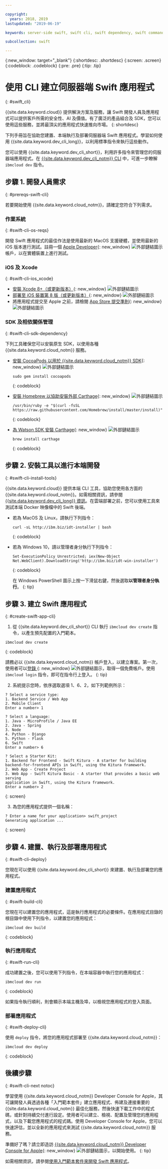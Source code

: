 ```yaml
---

copyright:
  years: 2018, 2019
lastupdated: "2019-06-19"

keywords: server-side swift, swift cli, swift dependency, swift commands app, create app swift

subcollection: swift

---
```


{:new_window: target="_blank"}
{:shortdesc: .shortdesc}
{:screen: .screen}
{:codeblock: .codeblock}
{:pre: .pre}
{:tip: .tip}

# 使用 CLI 建立伺服器端 Swift 應用程式
{: #swift_cli}

{{site.data.keyword.cloud}} 提供解決方案及服務，讓 Swift 開發人員及應用程式可以提供客戶所需的安全性、AI 及價值。有了廣泛的產品組合及 SDK，您可以使用這些服務，並將最頂尖的應用程式快速推向市場。
{: shortdesc}

下列手冊旨在協助您建置、本端執行及部署伺服器端 Swift 應用程式。學習如何使用 {{site.data.keyword.dev_cli_long}}，以利用標準指令來執行這些動作。

您可以使用 {{site.data.keyword.dev_cli_short}}，利用許多指令來管理您的伺服器端應用程式。在 [{{site.data.keyword.dev_cli_notm}} CLI](/docs/cli/idt?topic=cloud-cli-idt-cli) 中，可進一步瞭解 `ibmcloud dev` 指令。

## 步驟 1. 開發人員需求
{: #prereqs-swift-cli}

若要開始使用 {{site.data.keyword.cloud_notm}}，請確定您符合下列需求。

### 作業系統
{: #swift-cli-os-reqs}

開發 Swift 應用程式的最佳作法是使用最新的 MacOS 支援硬體，並使用最新的 iOS 版本進行測試。註冊一個 [Apple Developer](https://developer.apple.com/){: new_window} ![外部鏈結圖示](../icons/launch-glyph.svg "外部鏈結圖示") 帳戶，以在實體裝置上進行測試。

### iOS 及 Xcode
{: #swift-cli-ios_xcode}

- [安裝 Xcode 8+（或更新版本）](https://developer.apple.com/xcode/){: new_window} ![外部鏈結圖示](../icons/launch-glyph.svg "外部鏈結圖示")
- [部署至 iOS 裝置第 8 版（或更新版本）](https://support.apple.com/downloads/ios){: new_window} ![外部鏈結圖示](../icons/launch-glyph.svg "外部鏈結圖示")
- 將應用程式提交至 Apple 之前，請檢閱 [App Store 提交準則](https://developer.apple.com/app-store/resources/){: new_window} ![外部鏈結圖示](../icons/launch-glyph.svg "外部鏈結圖示")

### SDK 及相依關係管理
{: #swift-cli-sdk-dependency}

下列工具確保您可以安裝原生 SDK，以使用各種 {{site.data.keyword.cloud_notm}} 服務。

- [安裝 CocoaPods 以用於 {{site.data.keyword.cloud_notm}} SDK](https://cocoapods.org/){: new_window} ![外部鏈結圖示](../icons/launch-glyph.svg "外部鏈結圖示")
  ```
  sudo gem install cocoapods
  ```
  {: codeblock}
  
- [安裝 Homebrew 以協助安裝外部 Carthage](https://brew.sh/){: new_window} ![外部鏈結圖示](../icons/launch-glyph.svg "外部鏈結圖示")
  ```
  /usr/bin/ruby -e "$(curl -fsSL https://raw.githubusercontent.com/Homebrew/install/master/install)"
  ```
  {: codeblock}

- [為 Watson SDK 安裝 Carthage](https://github.com/Carthage/Carthage){: new_window} ![外部鏈結圖示](../icons/launch-glyph.svg "外部鏈結圖示")
  ```
  brew install carthage
  ```
  {: codeblock}

## 步驟 2. 安裝工具以進行本端開發
{: #swift-cli-install-tools}

{{site.data.keyword.cloud}} 提供本端 CLI 工具，協助您使用各方面的 {{site.data.keyword.cloud_notm}}。如需相關資訊，請參閱 [{{site.data.keyword.dev_cli_long}} 資訊](/docs/cli?topic=cloud-cli-getting-started)。在雲端部署之前，您可以使用工具來測試本端 Docker 映像檔中的 Swift 後端。

* 若為 MacOS 及 Linux，請執行下列指令：
  ```
  curl -sL http://ibm.biz/idt-installer | bash
  ```
  {: codeblock}

* 若為 Windows 10，請以管理者身分執行下列指令：
  ```
  Set-ExecutionPolicy Unrestricted; iex(New-Object Net.WebClient).DownloadString('http://ibm.biz/idt-win-installer')
  ```
  {: codeblock}

  在 Windows PowerShell 圖示上按一下滑鼠右鍵，然後選取**以管理者身分執行**。
  {: tip}

## 步驟 3. 建立 Swift 應用程式
{: #create-swift-app-cli}

1. 從 {{site.data.keyword.dev_cli_short}} CLI 執行 `ibmcloud dev create` 指令，以產生預先配置的入門範本。 
  ```
  ibmcloud dev create
  ```
  {: codeblock}

  請務必以 {{site.data.keyword.cloud_notm}} 帳戶登入，以建立專案。第一次，使用者可以[登錄 ](https://{DomainName}/registration){: new_window} ![外部鏈結圖示](../icons/launch-glyph.svg "外部鏈結圖示")，取得一個免費帳戶。使用 `ibmcloud login` 指令，即可在指令行上登入。
  {: tip}

2. 系統提示您時，依序選取選項 1、6、2，如下列範例所示：
  ```
  ? Select a service type:                  
  1. Backend Service / Web App
  2. Mobile Client
  Enter a number> 1

  ? Select a language:
  1. Java - MicroProfile / Java EE
  2. Java - Spring
  3. Node
  4. Python - Django
  5. Python - Flask
  6. Swift
  Enter a number> 6

  ? Select a Starter Kit:
  1. Backend for Frontend - Swift Kitura - A starter for building 
  backend-for-frontend APIs in Swift, using the Kitura framework.
  2. Web App - Create Project
  3. Web App - Swift Kitura Basic - A starter that provides a basic web serving 
  application in Swift, using the Kitura framework.
  Enter a number> 2
  ```
  {: screen}

3. 為您的應用程式提供一個名稱：
  ```
  ? Enter a name for your application> swift_project
  Generating application ...
  ```
  {: screen}

## 步驟 4. 建置、執行及部署應用程式
{: #swift-cli-deploy}

您現在可以使用 {{site.data.keyword.dev_cli_short}} 來建置、執行及部署您的應用程式。

### 建置應用程式
{: #swift-build-cli}

您現在可以建置您的應用程式，這是執行應用程式的必要條件。在應用程式目錄的根目錄中使用下列指令，以建置您的應用程式：
```
ibmcloud dev build
```
{: codeblock}

### 執行應用程式
{: #swift-run-cli}

成功建置之後，您可以使用下列指令，在本端容器中執行您的應用程式：
```
ibmcloud dev run
```
{: codeblock}

如果指令執行順利，則會顯示本端主機及埠，以檢視您應用程式的登入頁面。

### 部署應用程式
{: #swift-deploy-cli}

使用 `deploy` 指令，將您的應用程式部署至 {{site.data.keyword.cloud_notm}}：
```
ibmcloud dev deploy
```
{: codeblock}

## 後續步驟
{: #swift-cli-next notoc}

學習使用 {{site.data.keyword.cloud_notm}} Developer Console for Apple，其可讓開發人員透過各種「入門範本套件」建立應用程式、佈建及連接重要的 {{site.data.keyword.cloud_notm}} 最佳化服務，然後快速下載工作中的程式碼，或針對持續交付進行設定。使用者可以建立、檢視、配置及管理您的應用程式，以及下載您應用程式的程式碼。使用 Developer Console for Apple，您可以快速評估，並以全新的應用程式來測試 {{site.data.keyword.cloud_notm}} 服務。

準備好了嗎？請立即造訪 [{{site.data.keyword.cloud_notm}} Developer Console for Apple](https://{DomainName}/developer/appledevelopment/starter-kits){: new_window} ![外部鏈結圖示](../icons/launch-glyph.svg "外部鏈結圖示")，以開始使用。
{: tip}

如需相關資訊，請參閱[使用入門範本套件來開發 Swift 應用程式](/docs/swift/starter_kit?topic=swift-starterkits-intro#starterkits-intro)。
